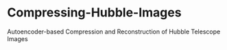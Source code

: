 # Compressing-Hubble-Images
Autoencoder-based Compression and Reconstruction of Hubble Telescope Images
